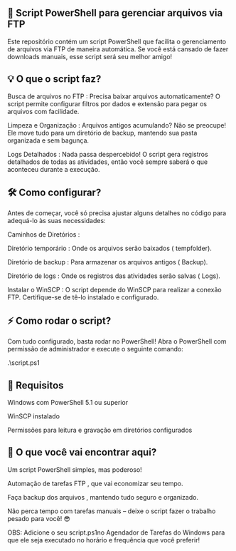 ## 🚀 Script PowerShell para gerenciar arquivos via FTP


Este repositório contém um script PowerShell que facilita o gerenciamento de arquivos via FTP de maneira automática. Se você está cansado de fazer downloads manuais, esse script será seu melhor amigo!

## 💡 O que o script faz?
Busca de arquivos no FTP :
Precisa baixar arquivos automaticamente? O script permite configurar filtros por dados e extensão para pegar os arquivos com facilidade.

Limpeza e Organização :
Arquivos antigos acumulando? Não se preocupe! Ele move tudo para um diretório de backup, mantendo sua pasta organizada e sem bagunça.

Logs Detalhados :
Nada passa despercebido! O script gera registros detalhados de todas as atividades, então você sempre saberá o que aconteceu durante a execução.

## 🛠️ Como configurar?
Antes de começar, você só precisa ajustar alguns detalhes no código para adequá-lo às suas necessidades:

Caminhos de Diretórios :

Diretório temporário : Onde os arquivos serão baixados ( tempfolder).

Diretório de backup : Para armazenar os arquivos antigos ( Backup).

Diretório de logs : Onde os registros das atividades serão salvas ( Logs).

Instalar o WinSCP :
O script depende do WinSCP para realizar a conexão FTP. Certifique-se de tê-lo instalado e configurado.

## ⚡ Como rodar o script?
Com tudo configurado, basta rodar no PowerShell! 
Abra o PowerShell com permissão de administrador e execute o seguinte comando:

.\script.ps1  

## 🌟 Requisitos

Windows com PowerShell 5.1 ou superior

WinSCP instalado

Permissões para leitura e gravação em diretórios configurados

## 💬 O que você vai encontrar aqui?

Um script PowerShell simples, mas poderoso!

Automação de tarefas FTP , que vai economizar seu tempo.

Faça backup dos arquivos , mantendo tudo seguro e organizado.

Não perca tempo com tarefas manuais – deixe o script fazer o trabalho pesado para você! 😎

OBS: Adicione o seu script.ps1no Agendador de Tarefas do Windows para que ele seja executado no horário e frequência que você preferir!

